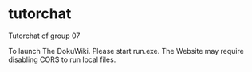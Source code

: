 # tutorchat
Tutorchat of group 07

To launch The DokuWiki. Please start run.exe.
The Website may require disabling CORS to run local files.

